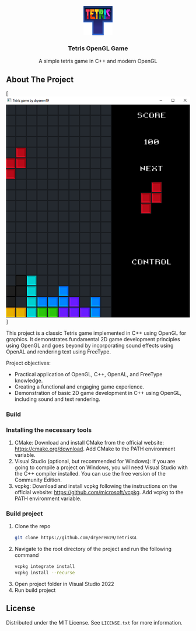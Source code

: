 <!-- PROJECT LOGO -->
<div align="center">
  <a href="https://github.com/othneildrew/Best-README-Template">
    <img src="images/logo.png" alt="Logo" width="80" height="80">
  </a>

  <h3 align="center">Tetris OpenGL Game</h3>

  <p align="center">
    A simple tetris game in C++ and modern OpenGL
  </p>
</div>

<!-- ABOUT THE PROJECT -->
## About The Project

[![Product Name Screen Shot][product-screenshot]]

This project is a classic Tetris game implemented in C++ using OpenGL for graphics. It demonstrates fundamental 2D game development principles using OpenGL and goes beyond by incorporating sound effects using OpenAL and rendering text using FreeType.

Project objectives:
* Practical application of OpenGL, C++, OpenAL, and FreeType knowledge.
* Creating a functional and engaging game experience.
* Demonstration of basic 2D game development in C++ using OpenGL, including sound and text rendering.

### Build

### Installing the necessary tools 
1. CMake: Download and install CMake from the official website: https://cmake.org/download. Add CMake to the PATH environment variable.
2. Visual Studio (optional, but recommended for Windows): If you are going to compile a project on Windows, you will need Visual Studio with the C++ compiler installed. You can use the free version of the Community Edition.
3. vcpkg: Download and install vcpkg following the instructions on the official website: https://github.com/microsoft/vcpkg. Add vcpkg to the PATH environment variable.

### Build project
1. Clone the repo
   ```sh
   git clone https://github.com/dryerem19/TetrisGL
   ```
2. Navigate to the root directory of the project and run the following command
   ```sh
   vcpkg integrate install
   vcpkg install --recurse
   ```
4. Open project folder in Visual Studio 2022
5. Run build project

<!-- LICENSE -->
## License

Distributed under the MIT License. See `LICENSE.txt` for more information.

<!-- MARKDOWN LINKS & IMAGES -->
<!-- https://www.markdownguide.org/basic-syntax/#reference-style-links -->
[product-screenshot]: images/screenshot.png
